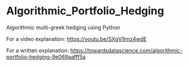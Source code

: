 # Algorithmic_Portfolio_Hedging
Algorithmic multi-greek hedging using Python

For a video explanation:
https://youtu.be/SXgV9mz4wdE

For a written explanation:
https://towardsdatascience.com/algorithmic-portfolio-hedging-9e069aafff5a
